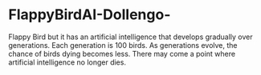 # FlappyBirdAI-Dollengo-
Flappy Bird but it has an artificial intelligence that develops gradually over generations. Each generation is 100 birds. As generations evolve, the chance of birds dying becomes less. There may come a point where artificial intelligence no longer dies.
